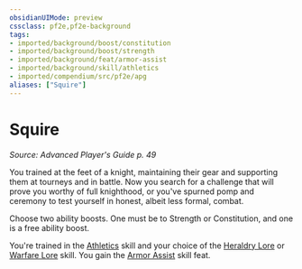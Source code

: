 ```yaml
---
obsidianUIMode: preview
cssclass: pf2e,pf2e-background
tags:
- imported/background/boost/constitution
- imported/background/boost/strength
- imported/background/feat/armor-assist
- imported/background/skill/athletics
- imported/compendium/src/pf2e/apg
aliases: ["Squire"]
---
```

# Squire
*Source: Advanced Player's Guide p. 49*  

You trained at the feet of a knight, maintaining their gear and supporting them at tourneys and in battle. Now you search for a challenge that will prove you worthy of full knighthood, or you've spurned pomp and ceremony to test yourself in honest, albeit less formal, combat.

Choose two ability boosts. One must be to Strength or Constitution, and one is a free ability boost.

You're trained in the [Athletics](../../skills.md#Athletics) skill and your choice of the [Heraldry Lore](../../skills.md#Lore) or [Warfare Lore](../../skills.md#Lore) skill. You gain the [Armor Assist](../../feats/armor-assist-apg.md) skill feat.